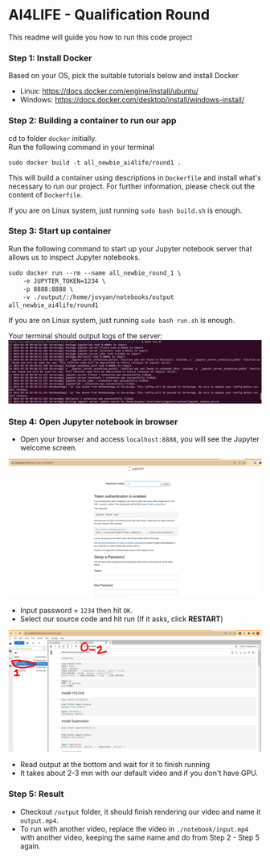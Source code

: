# AI4LIFE - Qualification Round
This readme will guide you how to run this code project

### Step 1: Install Docker
Based on your OS, pick the suitable tutorials below and install Docker
- Linux: https://docs.docker.com/engine/install/ubuntu/
- Windows: https://docs.docker.com/desktop/install/windows-install/

### Step 2: Building a container to run our app
cd to folder `docker` initially.  
Run the following command in your terminal
```
sudo docker build -t all_newbie_ai4life/round1 .
```

This will build a container using descriptions in `Dockerfile` and install what's necessary to run our project. For further information, please check out the content of `Dockerfile`.

If you are on Linux system, just running `sudo bash build.sh` is enough.


### Step 3: Start up container

Run the following command to start up your Jupyter notebook server that allows us to inspect Jupyter notebooks.
```
sudo docker run --rm --name all_newbie_round_1 \
	-e JUPYTER_TOKEN=1234 \
	-p 8888:8888 \
	-v ./output/:/home/jovyan/notebooks/output all_newbie_ai4life/round1
```

If you are on Linux system, just running `sudo bash run.sh` is enough.

Your terminal should output logs of the server:
![img](./images/server-started.png)

### Step 4: Open Jupyter notebook in browser
- Open your browser and access `localhost:8888`, you will see the Jupyter welcome screen.

![img](./images/jupyter-welcome.png)

- Input password = `1234` then hit `OK`.
- Select our source code and hit run (If it asks, click **RESTART**)

![img](./images/notebook.png)

- Read output at the bottom and wait for it to finish running
- It takes about 2-3 min with our default video and if you don't have GPU.

### Step 5: Result
- Checkout `/output` folder, it should finish rendering our video and name it `output.mp4`.
- To run with another video, replace the video in `./notebook/input.mp4` with another video, keeping the same name and do from Step 2 - Step 5 again.
